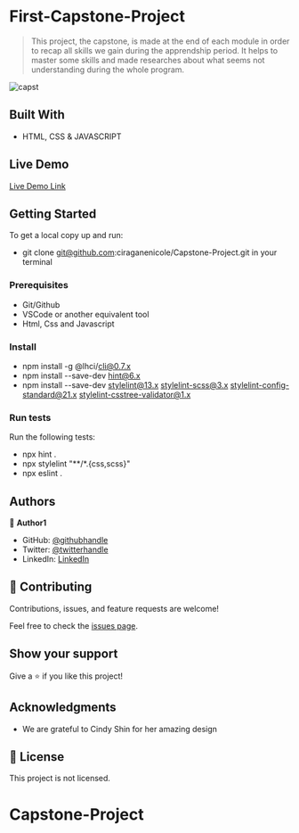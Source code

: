 
# First-Capstone-Project

> This project, the capstone, is made at the end of each module in order to recap all skills we gain during the apprendship period. It helps  to master some skills and made researches about what seems not understanding during the whole program.


![capst](https://user-images.githubusercontent.com/72297212/162616200-3eb95f29-4b94-47de-85b5-0a24720b6796.png)




## Built With

- HTML, CSS & JAVASCRIPT

## Live Demo

[Live Demo Link](https://ciraganenicole.github.io/Capstone-Project/)


## Getting Started


To get a local copy up and run:

- git clone git@github.com:ciraganenicole/Capstone-Project.git   in your terminal

### Prerequisites

- Git/Github
- VSCode or another equivalent tool
- Html, Css and Javascript

### Install

- npm install -g @lhci/cli@0.7.x
- npm install --save-dev hint@6.x
-  npm install --save-dev stylelint@13.x stylelint-scss@3.x stylelint-config-standard@21.x stylelint-csstree-validator@1.x

### Run tests

Run the following tests:

- npx hint .
- npx stylelint "**/*.{css,scss}"
- npx eslint .



## Authors

👤 **Author1**

- GitHub: [@githubhandle](https://github.com/ciraganenicole)
- Twitter: [@twitterhandle](https://twitter.com/CiraganeN)
- LinkedIn: [LinkedIn](https://linkedin.com/in/nicole-ciragane-19a3071bb)

## 🤝 Contributing

Contributions, issues, and feature requests are welcome!

Feel free to check the [issues page](../../issues/).

## Show your support

Give a ⭐️ if you like this project!

## Acknowledgments

- We are grateful to Cindy Shin for her amazing design


## 📝 License

This project is not licensed.

# Capstone-Project
